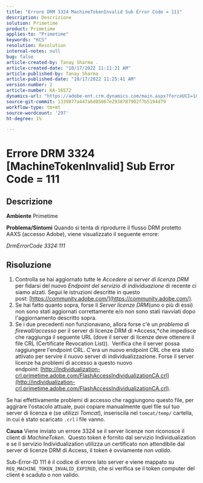```yaml
---
title: "Errore DRM 3324 MachineTokenInvalid Sub Error Code = 111"
description: Descrizione
solution: Primetime
product: Primetime
applies-to: "Primetime"
keywords: "KCS"
resolution: Resolution
internal-notes: null
bug: false
article-created-by: Tanay Sharma .
article-created-date: "10/17/2022 11:11:21 AM"
article-published-by: Tanay Sharma .
article-published-date: "10/17/2022 11:25:41 AM"
version-number: 2
article-number: KA-16572
dynamics-url: "https://adobe-ent.crm.dynamics.com/main.aspx?forceUCI=1&pagetype=entityrecord&etn=knowledgearticle&id=3f32406c-0c4e-ed11-bba2-0022480868ff"
source-git-commit: 1339877a447a6d85067e2938787902f7b5194d79
workflow-type: tm+mt
source-wordcount: '297'
ht-degree: 1%

---
```


# Errore DRM 3324 [MachineTokenInvalid] Sub Error Code = 111

## Descrizione

<b>Ambiente</b>
Primetime


<b>Problema/Sintomi</b>
Quando si tenta di riprodurre il flusso DRM protetto AAXS (accesso Adobe), viene visualizzato il seguente errore:

*DrmErrorCode 3324:111*


## Risoluzione


1. Controlla se hai aggiornato tutte le *Accedere ai server di licenza DRM* per fidarsi del nuovo *Endpoint del servizio di individuazione* di recente ci siamo alzati. Segui le istruzioni descritte in questo post: [https://community.adobe.com/](https://community.adobe.com/).
2. Se hai fatto quanto sopra, forse il *Server licenze DRM*(uno o più di essi) non sono stati aggiornati correttamente e/o non sono stati riavviati dopo l&#39;aggiornamento descritto sopra.
3. Se i due precedenti non funzionavano, allora forse c&#39;è un *problema di firewall/accesso* per il server di licenze DRM di *Access,*che impedisce che raggiunga il seguente URL (dove il server di licenze deve ottenere il file CRL (Certificate Revocation List)).  Verifica che il server possa raggiungere l&#39;endpoint CRL. C&#39;era un nuovo endpoint CRL che era stato attivato per servire il nuovo server di individualizzazione. Forse il server licenze ha problemi di accesso a questo nuovo endpoint: [http://individualization-crl.primetime.adobe.com/FlashAccessIndividualizationCA.crl](http://individualization-crl.primetime.adobe.com/FlashAccessIndividualizationCA.crl).


Se hai effettivamente problemi di accesso che raggiungono questo file, per aggirare l&#39;ostacolo attuale, puoi copiare manualmente quel file sul tuo server di licenza e (se utilizzi *Tomcat*), inseriscila nel `tomcat/temp/` cartella, in cui è stato scaricato `.crl` i file vanno.


<b>Causa</b>
Viene inviato un errore 3324 se il server licenze non riconosce il client di *MachineToken*.  Questo token è fornito dal servizio Individualization e se il servizio Individualization utilizza un certificato non attendibile dal server di licenze DRM di Access, il token è ovviamente *non valido*.

Sub-Error-ID 111 è il codice di errore lato server e viene mappato su `REQ_MACHINE_TOKEN_INVALID_EXPIRED`, che si verifica se il token computer del client è scaduto o non valido.

